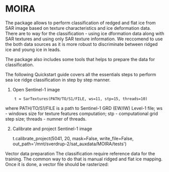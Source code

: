 # MOIRA

The package allows to perform classification of redged and flat ice from SAR image based on texture characteristics and ice deformation data.
There are to way for the classification - using ice dformation data along with SAR textures and using only SAR texture information. We reccomend to use the both data sources as it is more robust to discriminate between ridged ice and young ice in leads.

The package also includes some tools that helps to prepare the data for classification. 

The following Quickstart guide covers all the essentials steps to perform sea ice ridge classification in step by step manner.

1. Open Sentinel-1 image
```
	t = SarTextures(PATH/TO/S1/FILE, ws=11, stp=15, threads=10)
```
where PATH/TO/S1/FILE is a path to Sentinel-1 GRD (EW/IW) Level-1 file; ws - windows size for texture features computation; stp - computational grid step size; threads - numner of threads.

2. Calibrate and project Sentinel-1 image

	t.calibrate_project(5041, 20, mask=False, write_file=False, out_path='/mnt/sverdrup-2/sat_auxdata/MOIRA/tests')	

Vector data preparation
The classification require reference data for the training. The common way to do that is manual ridged and flat ice mapping. Once it is done, a vector file should be rasterized: